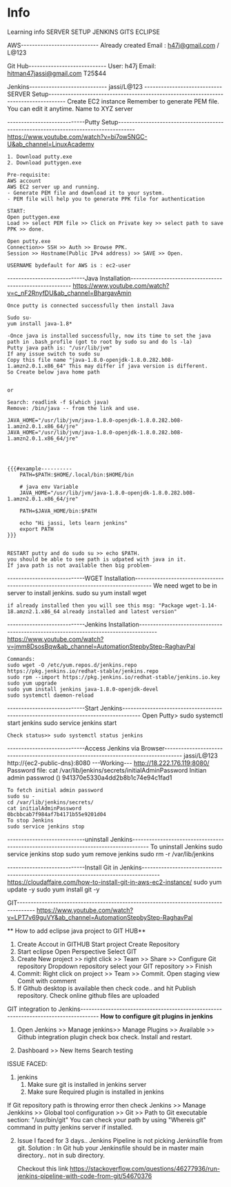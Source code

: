 # Info
Learning info
SERVER SETUP
JENKINS
GITS
ECLIPSE

AWS----------------------------
Already created
Email : h47j@gmail.com / L@123

Git Hub----------------------------
User: h47j
Email: hitman47jassi@gmail.com
T25$44

Jenkins----------------------------
jassi/L@123
----------------------------SERVER Setup------------------------------------------------------------------------------------
	Create EC2 instance
	Remember to generate PEM file.
	You can edit it anytime. Name to XYZ server


----------------------------Putty Setup------------------------------------------------------------------------------------
	https://www.youtube.com/watch?v=bi7ow5NGC-U&ab_channel=LinuxAcademy

	1. Download putty.exe
	2. Download puttygen.exe

	Pre-requisite:
	AWS account 
	AWS EC2 server up and running.
	- Generate PEM file and download it to your system.
	- PEM file will help you to generate PPK file for authentication

	START:
	Open puttygen.exe
	Load >> select PEM file >> Click on Private key >> select path to save PPK >> done.

	Open putty.exe
	Connection>> SSH >> Auth >> Browse PPK.
	Session >> Hostname(Public IPv4 address) >> SAVE >> Open.

	USERNAME bydefault for AWS is : ec2-user 


----------------------------Java Installation--------------------------------------------------------
	https://www.youtube.com/watch?v=c_nF2RnyfDU&ab_channel=BhargavAmin

	Once putty is connected successfully then install Java

	Sudo su-
	yum install java-1.8*

	-Once java is installed successfully, now its time to set the java path in .bash_profile (got to root by sudo su and do ls -la)
	Putty java path is: "/usr/lib/jvm"
	If any issue switch to sudo su
	Copy this file name "java-1.8.0-openjdk-1.8.0.282.b08-1.amzn2.0.1.x86_64" This may differ if java version is different.
	So Create below java home path
	
	
	or 
	
	Search: readlink -f $(which java)
	Remove: /bin/java -- from the link and use.
	
	JAVA_HOME="/usr/lib/jvm/java-1.8.0-openjdk-1.8.0.282.b08-1.amzn2.0.1.x86_64/jre"
	JAVA_HOME="/usr/lib/jvm/java-1.8.0-openjdk-1.8.0.282.b08-1.amzn2.0.1.x86_64/jre"

	


	{{{#example----------
		PATH=$PATH:$HOME/.local/bin:$HOME/bin

		# java env Variable
		JAVA_HOME="/usr/lib/jvm/java-1.8.0-openjdk-1.8.0.282.b08-1.amzn2.0.1.x86_64/jre"

		PATH=$JAVA_HOME/bin:$PATH

		echo "Hi jassi, lets learn jenkins"
		export PATH
	}}}


	RESTART putty and do sudo su >> echo $PATH.
	you should be able to see path is udpated with java in it.
	If java path is not available then big problem-



----------------------------WGET Installation------------------------------------------------------------------------------------
	We need wget to be in server to install jenkins.
	sudo su
	yum install wget

	if already installed then you will see this msg: "Package wget-1.14-18.amzn2.1.x86_64 already installed and latest version"


----------------------------Jenkins Installation------------------------------------------------------------------------------------
	https://www.youtube.com/watch?v=jmm8DsosBqw&ab_channel=AutomationStepbyStep-RaghavPal

	Commands:
	sudo wget -O /etc/yum.repos.d/jenkins.repo https://pkg.jenkins.io/redhat-stable/jenkins.repo
	sudo rpm --import https://pkg.jenkins.io/redhat-stable/jenkins.io.key
	sudo yum upgrade
	sudo yum install jenkins java-1.8.0-openjdk-devel
	sudo systemctl daemon-reload

----------------------------Start Jenkins------------------------------------------------------------------------------------
	Open Putty>
	sudo systemctl start jenkins
					sudo service jenkins start

	Check status>> sudo systemctl status jenkins



----------------------------Access Jenkins via Browser------------------------------------------------------------------------------------
jassi/L@123
	http://{ec2-public-dns}:8080
	---Working---
	http://18.222.176.119:8080/
Password file: cat /var/lib/jenkins/secrets/initialAdminPassword
	Initian admin passwrod ()
	941370e5330a4dd2b8b1c74e94c1fad1

	To fetch initial admin password
	sudo su -
	cd /var/lib/jenkins/secrets/
	cat initialAdminPassword
	0bcbbcab7f984af7b4171b55e9201d04
	To stop Jenkins
	sudo service jenkins stop

----------------------------uninstall Jenkins------------------------------------------------------------------------------------
	To uninstall Jenkins
	 sudo service jenkins stop
	 sudo yum remove jenkins
	 sudo rm -r /var/lib/jenkins
	 
	 
----------------------------Install Git in Jenkins------------------------------------------------------------------------------------
	https://cloudaffaire.com/how-to-install-git-in-aws-ec2-instance/
	sudo yum update -y
	sudo yum install git -y
	 
	 
	 
	 
	 





GIT------------------------------------------------------------------------------------
https://www.youtube.com/watch?v=LPT7v69guVY&ab_channel=AutomationStepbyStep-RaghavPal


** How to add eclipse java project to GIT HUB**
1. Create Accout in GITHUB
	Start project
	Create Repository
2. Start eclipse
	Open Perspective
	Select GIT
3. Create New project >> right click >> Team >> Share >> Configure Git repository
	Dropdown repository select your GIT repository >> Finish
4. Commit:
	Right click on project >> Team >> Commit.
	Open staging view
	Comit with comment
5. If Github desktop is available then check code.. and hit Publish repository.
	Check online github files are uploaded
	

GIT integration to Jenkins------------------------------------------------------------------------------------
**How to configure git plugins in jenkins**
1. Open Jenkins >> Manage jenkins>> Manage Plugins >> Available >> Github integration plugin check box check.
	Install and restart.

2. Dashboard >> New Items Search testing







ISSUE FACED:

1. jenkins	
	1. Make sure git is installed in jenkins server
	2. Make sure Required plugin is installed in jenkins
	
If Git repository path is throwing error then check Jenkins >> Manage Jenkkins >> Global tool configuration >> Git >> Path to Git executable section: "/usr/bin/git"
You can check your path by using "Whereis git" command in putty jenkins server if installed.



2. Issue I faced for 3 days.. 
	Jenkins Pipeline is not picking Jenkinsfile from git.
	Solution : In Git hub your Jenkinsfile should be in master main directory.. not in sub directory.
	
	Checkout this link
	https://stackoverflow.com/questions/46277936/run-jenkins-pipeline-with-code-from-git/54670376












